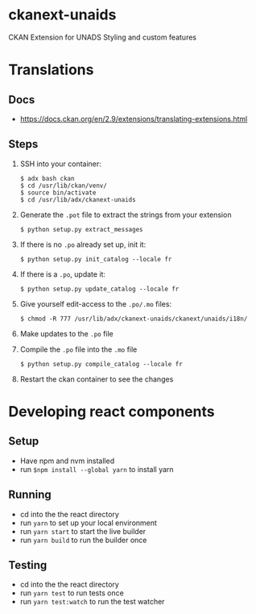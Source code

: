 # ckanext-unaids
CKAN Extension for UNADS Styling and custom features

# Translations

## Docs
- https://docs.ckan.org/en/2.9/extensions/translating-extensions.html

## Steps
1. SSH into your container:
    ```
    $ adx bash ckan
    $ cd /usr/lib/ckan/venv/
    $ source bin/activate
    $ cd /usr/lib/adx/ckanext-unaids
    ```

2. Generate the `.pot` file to extract the strings from your extension
    ```
    $ python setup.py extract_messages
    ```

3. If there is no `.po` already set up, init it:
    ```
    $ python setup.py init_catalog --locale fr
    ```

4. If there is a `.po`, update it:
    ```
    $ python setup.py update_catalog --locale fr
    ```

5. Give yourself edit-access to the `.po/.mo` files:
    ```
    $ chmod -R 777 /usr/lib/adx/ckanext-unaids/ckanext/unaids/i18n/
    ```

6. Make updates to the `.po` file

7. Compile the `.po` file into the `.mo` file
    ```
    $ python setup.py compile_catalog --locale fr 
    ```

8. Restart the ckan container to see the changes

# Developing react components

## Setup

- Have npm and nvm installed
- run `$npm install --global yarn` to install yarn

## Running

- cd into the the react directory
- run `yarn` to set up your local environment
- run `yarn start` to start the live builder
- run `yarn build` to run the builder once

## Testing

- cd into the the react directory
- run `yarn test` to run tests once
- run `yarn test:watch` to run the test watcher
